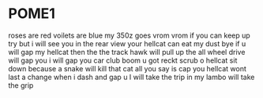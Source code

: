 # POME1
roses are red voilets are blue my 350z goes vrom vrom
if you can keep up try but i will see you in the rear view 
your hellcat can eat my dust bye 
if u will gap my hellcat then the  the track hawk will pull up 
the all wheel drive will gap you 
i will gap you car club
boom u got reckt scrub
o hellcat sit down because a snake will kill that cat 
all you say is cap 
you hellcat wont last a change when i  dash and gap u 
I will take the trip in my lambo will take the grip 
